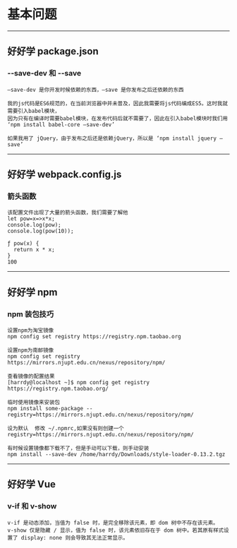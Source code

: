 # 基本问题

***
## 好好学 package.json
### --save-dev 和 --save
```
–save-dev 是你开发时候依赖的东西，–save 是你发布之后还依赖的东西

我的js代码是ES6规范的，在当前浏览器中并未普及，因此我需要将js代码编成ES5。这时我就需要引入babel模块，
因为只有在编译时需要babel模块，在发布代码后就不需要了，因此在引入babel模块时我们用 ‘npm install babel-core –save-dev’

如果我用了 jQuery，由于发布之后还是依赖jQuery，所以是 ‘npm install jquery –save’
```

***
## 好好学 webpack.config.js
### 箭头函数
```
该配置文件出现了大量的箭头函数，我们需要了解他
let pow=x=>x*x;
console.log(pow);
console.log(pow(10));

ƒ pow(x) {
  return x * x;
}
100
```

***
## 好好学 npm
### npm 装包技巧
```
设置npm为淘宝镜像
npm config set registry https://registry.npm.taobao.org

设置npm为南邮镜像
npm config set registry https://mirrors.njupt.edu.cn/nexus/repository/npm/

查看镜像的配置结果
[harrdy@localhost ~]$ npm config get registry
https://registry.npm.taobao.org/

临时使用镜像来安装包
npm install some-package --registry=https://mirrors.njupt.edu.cn/nexus/repository/npm/

设为默认  修改 ~/.npmrc,如果没有则创建一个
registry=https://mirrors.njupt.edu.cn/nexus/repository/npm/

有时候设置镜像都下载不了，但是手动可以下载，则手动安装
npm install --save-dev /home/harrdy/Downloads/style-loader-0.13.2.tgz
```

***
## 好好学 Vue
### v-if 和 v-show
```
v-if 是动态添加，当值为 false 时，是完全移除该元素，即 dom 树中不存在该元素。
v-show 仅是隐藏 / 显示，值为 false 时，该元素依旧存在于 dom 树中。若其原有样式设置了 display: none 则会导致其无法正常显示。
```
